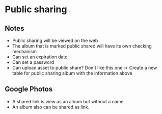 # Public sharing

## Notes
* Public sharing will be viewed on the web
* The album that is marked public shared will have its own checking mechanism
* Can set an expiration date
* Can set a password
* Can upload asset to public share? Don't like this one
-> Create a new table for public sharing album with the information above


## Google Photos
* A shared link is view as an album but without a name
* An album also can be shared as link.